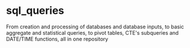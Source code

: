# sql_queries
From creation and processing of databases and database inputs, to basic aggregate and statistical queries, to pivot tables, CTE's subqueries and DATE/TIME functions, all in one repository

